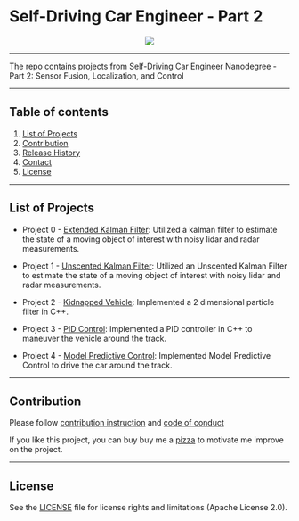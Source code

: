 # **Self-Driving Car Engineer - Part 2**

<p align="center">
	<a href="https://saythanks.io/to/vutransingapore"><img src="https://img.shields.io/badge/Say%20Thanks-!-1EAEDB.svg"></a>
</p>

---
The repo contains projects from Self-Driving Car Engineer Nanodegree - Part 2: Sensor Fusion, Localization, and Control

---
Table of contents
---

1. [List of Projects](#List-of-Projects)
2. [Contribution](#Contribution)
3. [Release History](#Release-History)
4. [Contact](#Contact)
5. [License](#License)

---
List of Projects
---

* Project 0 - [Extended Kalman Filter](https://github.com/tranlyvu/Self-Driving-Car-Engineer-Part-2/tree/master/Extended%20Kalman%20Filter): Utilized a kalman filter to estimate the state of a moving object of interest with noisy lidar and radar measurements.

* Project 1 - [Unscented Kalman Filter](https://github.com/tranlyvu/Self-Driving-Car-Engineer-Part-2/tree/master/Extended%20Kalman%20Filter): Utilized an Unscented Kalman Filter to estimate the state of a moving object of interest with noisy lidar and radar measurements.

* Project 2 - [Kidnapped Vehicle](https://github.com/tranlyvu/Self-Driving-Car-Engineer-Part-2/tree/master/Kidnapped%20Vehicle): Implemented a 2 dimensional particle filter in C++.

* Project 3 - [PID Control](https://github.com/tranlyvu/Self-Driving-Car-Engineer-Part-2/tree/master/PID%20Control): Implemented a PID controller in C++ to maneuver the vehicle around the track.

* Project 4 - [Model Predictive Control](https://github.com/tranlyvu/Self-Driving-Car-Engineer-Part-2/tree/master/Model_Predictive_Control): Implemented Model Predictive Control to drive the car around the track.

---
Contribution
---

Please follow [contribution instruction](https://github.com/tranlyvu/Self-Driving-Car-Engineer-Part-2/blob/dev/CONTRIBUTING.md) and [code of conduct](https://github.com/tranlyvu/Self-Driving-Car-Engineer-Part-2/blob/dev/CODE-OF-CONDUCT.md)

If you like this project, you can buy buy me a [pizza](https://www.buymeacoffee.com/tranlv) to motivate me improve on the project.

---
License
---
See the [LICENSE](https://github.com/tranlyvu/Self-Driving-Car-Engineer-Part-2/blob/master/LICENSE) file for license rights and limitations (Apache License 2.0).
